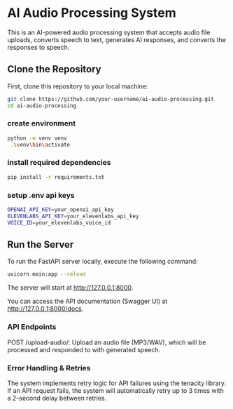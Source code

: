 # AI Audio Processing System

This is an AI-powered audio processing system that accepts audio file uploads, converts speech to text, generates AI responses, and converts the responses to speech.

## Clone the Repository

First, clone this repository to your local machine:

```bash
git clone https://github.com/your-username/ai-audio-processing.git
cd ai-audio-processing
```

### create environment
```bash
python -m venv venv
 .\venv\bin\activate
```
### install required dependencies
```bash
pip install -r requirements.txt
```

### setup .env api keys
```bash
OPENAI_API_KEY=your_openai_api_key
ELEVENLABS_API_KEY=your_elevenlabs_api_key
VOICE_ID=your_elevenlabs_voice_id
```

## Run the Server
To run the FastAPI server locally, execute the following command:
```bash
uvicorn main:app --reload
```
The server will start at http://127.0.0.1:8000.

You can access the API documentation (Swagger UI) at http://127.0.0.1:8000/docs.

### API Endpoints
POST /upload-audio/: Upload an audio file (MP3/WAV), which will be processed and responded to with generated speech.

### Error Handling & Retries
The system implements retry logic for API failures using the tenacity library. If an API request fails, the system will automatically retry up to 3 times with a 2-second delay between retries.